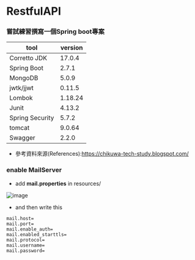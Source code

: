 # RestfulAPI

### 嘗試練習撰寫一個Spring boot專案

| tool            | version |
|-----------------|---------|
| Corretto JDK    | 17.0.4  |
| Spring Boot     | 2.7.1   |
| MongoDB         | 5.0.9   |
| jwtk/jjwt       | 0.11.5  |
| Lombok          | 1.18.24 |
| Junit           | 4.13.2  |
| Spring Security | 5.7.2   |
| tomcat          | 9.0.64  |
| Swagger         | 2.2.0   |

* 參考資料來源(References):https://chikuwa-tech-study.blogspot.com/

### enable MailServer
* add **mail.properties** in resources/

![image](https://user-images.githubusercontent.com/81425837/178107245-9bbd996b-734d-47b5-a71f-bcc5843de911.png)

* and then write this
````
mail.host=
mail.port=
mail.enable_auth=
mail.enabled_starttls=
mail.protocol=
mail.username=
mail.password=
````
